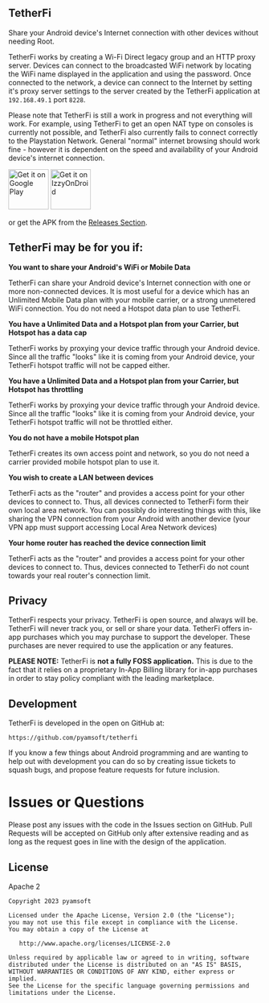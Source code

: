 TetherFi
--------

Share your Android device's Internet connection with other devices without needing Root.

TetherFi works by creating a Wi-Fi Direct legacy group and an HTTP proxy server. Devices can
connect to the broadcasted WiFi network by locating the WiFi name displayed in the application
and using the password. Once connected to the network, a device can connect to the Internet by
setting it's proxy server settings to the server created by the TetherFi application at
`192.168.49.1` port `8228`.

Please note that TetherFi is still a work in progress and not everything will work. For example,
using TetherFi to get an open NAT type on consoles is currently not possible, and TetherFi
also currently fails to connect correctly to the Playstation Network. General "normal" internet
browsing should work fine - however it is dependent on the speed and availability of your Android
device's internet connection.

[<img src="https://play.google.com/intl/en_us/badges/images/generic/en-play-badge.png"
     alt="Get it on Google Play"
     height="80">](https://play.google.com/store/apps/details?id=com.pyamsoft.tetherfi)
[<img src="https://gitlab.com/IzzyOnDroid/repo/-/raw/master/assets/IzzyOnDroid.png"
     alt="Get it on IzzyOnDroid"
     height="80">](https://apt.izzysoft.de/fdroid/index/apk/com.pyamsoft.tetherfi)

or get the APK from the [Releases Section](https://github.com/pyamsoft/tetherfi/releases/latest).

## TetherFi may be for you if:

**You want to share your Android's WiFi or Mobile Data**

TetherFi can share your Android device's Internet connection with one or more non-connected devices.
It is most useful for a device which has an Unlimited Mobile Data plan with your mobile carrier,
or a strong unmetered WiFi connection. You do not need a Hotspot data plan to use TetherFi.

**You have a Unlimited Data and a Hotspot plan from your Carrier, but Hotspot has a data cap**

TetherFi works by proxying your device traffic through your Android device. Since all the traffic
"looks" like it is coming from your Android device, your TetherFi hotspot traffic will not be
capped either.

**You have a Unlimited Data and a Hotspot plan from your Carrier, but Hotspot has throttling**

TetherFi works by proxying your device traffic through your Android device. Since all the traffic
"looks" like it is coming from your Android device, your TetherFi hotspot traffic will not be
throttled either.

**You do not have a mobile Hotspot plan**

TetherFi creates its own access point and network, so you do not need a carrier provided mobile
hotspot plan to use it.

**You wish to create a LAN between devices**

TetherFi acts as the "router" and provides a access point for your other devices to connect to.
Thus, all devices connected to TetherFi form their own local area network. You can possibly do
interesting things with this, like sharing the VPN connection from your Android with another device
(your VPN app must support accessing Local Area Network devices)

**Your home router has reached the device connection limit**

TetherFi acts as the "router" and provides a access point for your other devices to connect to.
Thus, devices connected to TetherFi do not count towards your real router's connection limit.

## Privacy

TetherFi respects your privacy. TetherFi is open source, and always will be. TetherFi
will never track you, or sell or share your data. TetherFi offers in-app purchases which you
may purchase to support the developer. These purchases are never required to use the application
or any features.

**PLEASE NOTE:** TetherFi is **not a fully FOSS application.** This is due to the fact that it
relies on a proprietary In-App Billing library for in-app purchases in order to stay policy
compliant with the leading marketplace.

## Development

TetherFi is developed in the open on GitHub at:

```
https://github.com/pyamsoft/tetherfi
```

If you know a few things about Android programming and are wanting to help
out with development you can do so by creating issue tickets to squash bugs,
and propose feature requests for future inclusion.

# Issues or Questions

Please post any issues with the code in the Issues section on GitHub. Pull Requests
will be accepted on GitHub only after extensive reading and as long as the request
goes in line with the design of the application.

## License

Apache 2

```
Copyright 2023 pyamsoft

Licensed under the Apache License, Version 2.0 (the "License");
you may not use this file except in compliance with the License.
You may obtain a copy of the License at

   http://www.apache.org/licenses/LICENSE-2.0

Unless required by applicable law or agreed to in writing, software
distributed under the License is distributed on an "AS IS" BASIS,
WITHOUT WARRANTIES OR CONDITIONS OF ANY KIND, either express or implied.
See the License for the specific language governing permissions and
limitations under the License.
```
